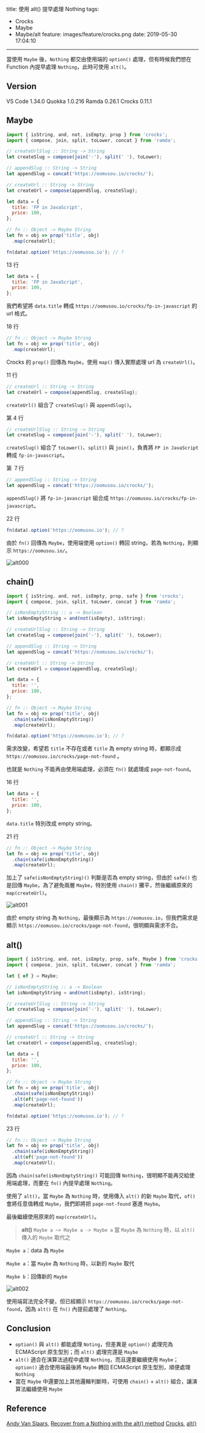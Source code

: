 title: 使用 alt() 提早處理 Nothing
tags:
  - Crocks
  - Maybe
  - Maybe/alt
feature: images/feature/crocks.png
date: 2019-05-30 17:04:10
---
當使用 `Maybe` 後，`Nothing` 都交由使用端的 `option()` 處理，但有時候我們想在 Function 內提早處理 `Nothing`，此時可使用 `alt()`。

<!-- more -->

## Version

VS Code 1.34.0
Quokka 1.0.216
Ramda 0.26.1
Crocks 0.11.1

## Maybe

```javascript
import { isString, and, not, isEmpty, prop } from 'crocks';
import { compose, join, split, toLower, concat } from 'ramda';

// createUrlSlug :: String -> String
let createSlug = compose(join('-'), split(' '), toLower);

// appendSlug :: String -> String
let appendSlug = concat('https://oomusou.io/crocks/');

// createUrl :: String -> String
let createUrl = compose(appendSlug, createSlug);

let data = {
  title: 'FP in JavaScript',
  price: 100,
};

// fn :: Object -> Maybe String
let fn = obj => prop('title', obj)
  .map(createUrl);

fn(data).option('https://oomusou.io'); // ?
```

13 行

```javascript
let data = {
  title: 'FP in JavaScript',
  price: 100,
};
```

我們希望將 `data.title` 轉成 `https://oomusou.io/crocks/fp-in-javascript` 的 url 格式。

18 行

```javascript
// fn :: Object -> Maybe String
let fn = obj => prop('title', obj)
  .map(createUrl);
```

Crocks 的 `prop()` 回傳為 `Maybe`，使用 `map()` 傳入實際處理 url 為 `createUrl()`。

11 行

```javascript
// createUrl :: String -> String
let createUrl = compose(appendSlug, createSlug);
```

`createUrl()` 組合了 `createSlug()` 與 `appendSlug()`。

第 4 行

```javascript
// createUrlSlug :: String -> String
let createSlug = compose(join('-'), split(' '), toLower);
```

`createSlug()` 組合了 `toLower()`、`split()` 與 `join()`，負責將 `FP in JavaScript` 轉成 `fp-in-javascript`。

第 ７行

```javascript
// appendSlug :: String -> String
let appendSlug = concat('https://oomusou.io/crocks/');
```

`appendSlug()` 將 `fp-in-javascript` 組合成 `https://oomusou.io/crocks/fp-in-javascript`。

22 行

```javascript
fn(data).option('https://oomusou.io'); // ?
```

由於 `fn()` 回傳為 `Maybe`，使用端使用 `option()` 轉回 string，若為 `Nothing`，則顯示 `https://oomusou.io/`。

![alt000](/images/crocks/maybe/alt/alt000.png)

## chain()

```javascript
import { isString, and, not, isEmpty, prop, safe } from 'crocks';
import { compose, join, split, toLower, concat } from 'ramda';

// isNonEmptyString :: a -> Boolean
let isNonEmptyString = and(not(isEmpty), isString);

// createUrlSlug :: String -> String
let createSlug = compose(join('-'), split(' '), toLower);

// appendSlug :: String -> String
let appendSlug = concat('https://oomusou.io/crocks/');

// createUrl :: String -> String
let createUrl = compose(appendSlug, createSlug);

let data = {
  title: '',
  price: 100,
};

// fn :: Object -> Maybe String
let fn = obj => prop('title', obj)
  .chain(safe(isNonEmptyString))
  .map(createUrl);

fn(data).option('https://oomusou.io'); // ?
```

需求改變，希望若 `title` 不存在或者 `title` 為 empty string 時，都顯示成 `https://oomusou.io/crocks/page-not-found` 。

也就是 `Nothing` 不能再由使用端處理，必須在 `fn()` 就處理成 `page-not-found`。

16 行

```javascript
let data = {
  title: '',
  price: 100,
};
```

`data.title` 特別改成 empty string。

21 行

```javascript
// fn :: Object -> Maybe String
let fn = obj => prop('title', obj)
  .chain(safe(isNonEmptyString))
  .map(createUrl);
```

加上了 `safe(isNonEmptyString)()` 判斷是否為 empty string，但由於 `safe()` 也是回傳 `Maybe`，為了避免兩層 `Maybe`，特別使用 `chain()` 攤平，然後繼續原來的 `map(createUrl)`。

![alt001](/images/crocks/maybe/alt/alt001.png)

由於 empty string 為 `Nothing`，最後顯示為 `https://oomusou.io`，但我們需求是顯示 `https://oomusou.io/crocks/page-not-found`，很明顯與需求不合。

## alt()

```javascript
import { isString, and, not, isEmpty, prop, safe, Maybe } from 'crocks';
import { compose, join, split, toLower, concat } from 'ramda';

let { of } = Maybe;

// isNonEmptyString :: a -> Boolean
let isNonEmptyString = and(not(isEmpty), isString);

// createUrlSlug :: String -> String
let createSlug = compose(join('-'), split(' '), toLower);

// appendSlug :: String -> String
let appendSlug = concat('https://oomusou.io/crocks/');

// createUrl :: String -> String
let createUrl = compose(appendSlug, createSlug);

let data = {
  title: '',
  price: 100,
};

// fn :: Object -> Maybe String
let fn = obj => prop('title', obj)
  .chain(safe(isNonEmptyString))
  .alt(of('page-not-found'))
  .map(createUrl);

fn(data).option('https://oomusou.io'); // ?
```

23 行

```javascript
// fn :: Object -> Maybe String
let fn = obj => prop('title', obj)
  .chain(safe(isNonEmptyString))
  .alt(of('page-not-found'))
  .map(createUrl);
```

因為 `chain(safe(isNonEmptyString))` 可能回傳 `Nothing`，很明顯不能再交給使用端處理，而要在 `fn()` 內提早處理 `Nothing`。

使用了 `alt()`，當 `Maybe` 為 `Nothing` 時，使用傳入 `alt()` 的新 `Maybe` 取代，`of()` 會將任意值轉成 `Maybe`，我們即將把 `page-not-found` 塞進 `Maybe`。

最後繼續使用原來的 `map(createUrl)`。

> **alt()**
> `Maybe a ~> Maybe a -> Maybe a`
> 當 `Maybe` 為 `Nothing` 時，以 `alt()` 傳入的 `Maybe` 取代之

`Maybe a`：data 為 `Maybe`

`Maybe a`：當 `Maybe` 為 `Nothing` 時，以新的 `Maybe` 取代

`Maybe b`：回傳新的 `Maybe`

![alt002](/images/crocks/maybe/alt/alt002.png)

使用端寫法完全不變，但已經顯示 `https://oomusou.io/crocks/page-not-found`，因為 `alt()` 在 `fn()` 內提前處理了 `Nothing`。

## Conclusion

* `option()` 與 `alt()` 都能處理 `Noting`，但差異是 `option()` 處理完為 ECMAScript 原生型別；而 `alt()` 處理完還是 `Maybe`
* `alt()` 適合在演算法過程中處理 `Nothing`，而且還要繼續使用 `Maybe`；`option()` 適合使用端最後將 `Maybe` 轉回 ECMAScript 原生型別，順便處理 `Nothing`
* 當在 `Maybe` 中還要加上其他邏輯判斷時，可使用 `chain()` + `alt()` 組合，讓演算法繼續使用 `Maybe`

## Reference

[Andy Van Slaars](https://egghead.io/instructors/andrew-van-slaars), [Recover from a Nothing with the alt() method](https://egghead.io/lessons/javascript-recover-from-a-nothing-with-the-alt-method)
[Crocks](https://evilsoft.github.io/crocks/), [alt()](https://evilsoft.github.io/crocks/docs/crocks/Maybe.html#alt)

